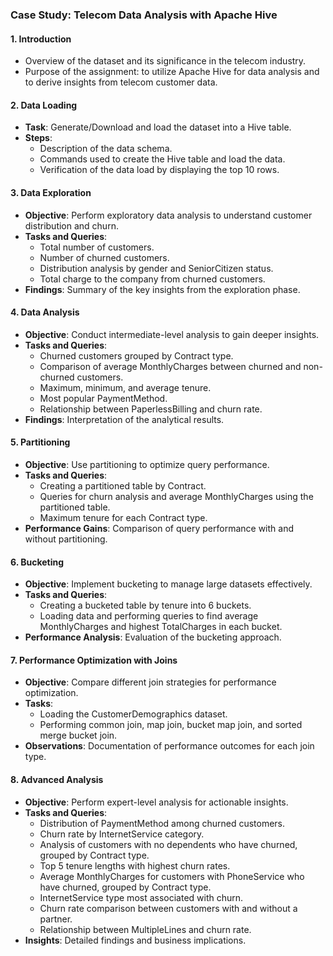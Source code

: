 ### Case Study: Telecom Data Analysis with Apache Hive

#### 1. Introduction
- Overview of the dataset and its significance in the telecom industry.
- Purpose of the assignment: to utilize Apache Hive for data analysis and to derive insights from telecom customer data.

#### 2. Data Loading
- **Task**: Generate/Download and load the dataset into a Hive table.
- **Steps**:
  - Description of the data schema.
  - Commands used to create the Hive table and load the data.
  - Verification of the data load by displaying the top 10 rows.

#### 3. Data Exploration
- **Objective**: Perform exploratory data analysis to understand customer distribution and churn.
- **Tasks and Queries**:
  - Total number of customers.
  - Number of churned customers.
  - Distribution analysis by gender and SeniorCitizen status.
  - Total charge to the company from churned customers.
- **Findings**: Summary of the key insights from the exploration phase.

#### 4. Data Analysis
- **Objective**: Conduct intermediate-level analysis to gain deeper insights.
- **Tasks and Queries**:
  - Churned customers grouped by Contract type.
  - Comparison of average MonthlyCharges between churned and non-churned customers.
  - Maximum, minimum, and average tenure.
  - Most popular PaymentMethod.
  - Relationship between PaperlessBilling and churn rate.
- **Findings**: Interpretation of the analytical results.

#### 5. Partitioning
- **Objective**: Use partitioning to optimize query performance.
- **Tasks and Queries**:
  - Creating a partitioned table by Contract.
  - Queries for churn analysis and average MonthlyCharges using the partitioned table.
  - Maximum tenure for each Contract type.
- **Performance Gains**: Comparison of query performance with and without partitioning.

#### 6. Bucketing
- **Objective**: Implement bucketing to manage large datasets effectively.
- **Tasks and Queries**:
  - Creating a bucketed table by tenure into 6 buckets.
  - Loading data and performing queries to find average MonthlyCharges and highest TotalCharges in each bucket.
- **Performance Analysis**: Evaluation of the bucketing approach.

#### 7. Performance Optimization with Joins
- **Objective**: Compare different join strategies for performance optimization.
- **Tasks**:
  - Loading the CustomerDemographics dataset.
  - Performing common join, map join, bucket map join, and sorted merge bucket join.
- **Observations**: Documentation of performance outcomes for each join type.

#### 8. Advanced Analysis
- **Objective**: Perform expert-level analysis for actionable insights.
- **Tasks and Queries**:
  - Distribution of PaymentMethod among churned customers.
  - Churn rate by InternetService category.
  - Analysis of customers with no dependents who have churned, grouped by Contract type.
  - Top 5 tenure lengths with highest churn rates.
  - Average MonthlyCharges for customers with PhoneService who have churned, grouped by Contract type.
  - InternetService type most associated with churn.
  - Churn rate comparison between customers with and without a partner.
  - Relationship between MultipleLines and churn rate.
- **Insights**: Detailed findings and business implications.


